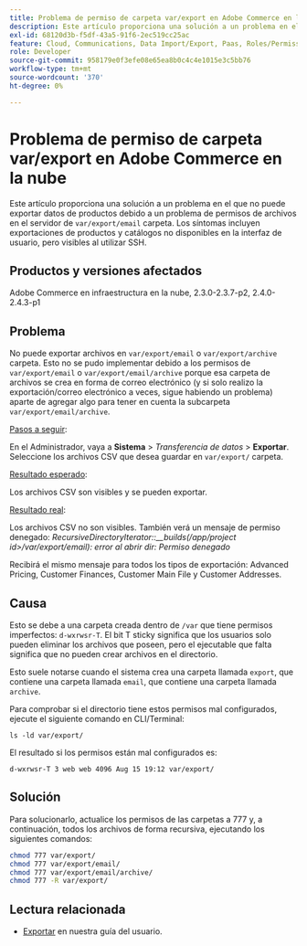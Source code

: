 ```yaml
---
title: Problema de permiso de carpeta var/export en Adobe Commerce en la nube
description: Este artículo proporciona una solución a un problema en el que no puede exportar datos de productos debido a un problema de permisos de archivo en el servidor en la carpeta var/export/email. Los síntomas incluyen exportaciones de productos y catálogos no disponibles en la interfaz de usuario, pero visibles al utilizar SSH.
exl-id: 68120d3b-f5df-43a5-91f6-2ec519cc25ac
feature: Cloud, Communications, Data Import/Export, Paas, Roles/Permissions
role: Developer
source-git-commit: 958179e0f3efe08e65ea8b0c4c4e1015e3c5bb76
workflow-type: tm+mt
source-wordcount: '370'
ht-degree: 0%

---
```


# Problema de permiso de carpeta var/export en Adobe Commerce en la nube

Este artículo proporciona una solución a un problema en el que no puede exportar datos de productos debido a un problema de permisos de archivos en el servidor de `var/export/email` carpeta. Los síntomas incluyen exportaciones de productos y catálogos no disponibles en la interfaz de usuario, pero visibles al utilizar SSH.

## Productos y versiones afectados

Adobe Commerce en infraestructura en la nube, 2.3.0-2.3.7-p2, 2.4.0-2.4.3-p1

## Problema

No puede exportar archivos en `var/export/email` o `var/export/archive` carpeta.
Esto no se pudo implementar debido a los permisos de `var/export/email` o `var/export/email/archive` porque esa carpeta de archivos se crea en forma de correo electrónico (y si solo realizo la exportación/correo electrónico a veces, sigue habiendo un problema) aparte de agregar algo para tener en cuenta la subcarpeta `var/export/email/archive`.

<u>Pasos a seguir</u>:

En el Administrador, vaya a **Sistema** > *Transferencia de datos* > **Exportar**.
Seleccione los archivos CSV que desea guardar en `var/export/` carpeta.

<u>Resultado esperado</u>:

Los archivos CSV son visibles y se pueden exportar.

<u>Resultado real</u>:

Los archivos CSV no son visibles. También verá un mensaje de permiso denegado: *RecursiveDirectoryIterator::__builds(/app/project id>/var/export/email): error al abrir dir: Permiso denegado*

Recibirá el mismo mensaje para todos los tipos de exportación: Advanced Pricing, Customer Finances, Customer Main File y Customer Addresses.

## Causa

Esto se debe a una carpeta creada dentro de `/var` que tiene permisos imperfectos: `d-wxrwsr-T`. El bit T sticky significa que los usuarios solo pueden eliminar los archivos que poseen, pero el ejecutable que falta significa que no pueden crear archivos en el directorio.

Esto suele notarse cuando el sistema crea una carpeta llamada `export`, que contiene una carpeta llamada `email`, que contiene una carpeta llamada `archive`.

Para comprobar si el directorio tiene estos permisos mal configurados, ejecute el siguiente comando en CLI/Terminal:

`ls -ld var/export/`

El resultado si los permisos están mal configurados es:

`d-wxrwsr-T 3 web web 4096 Aug 15 19:12 var/export/`


## Solución

Para solucionarlo, actualice los permisos de las carpetas a 777 y, a continuación, todos los archivos de forma recursiva, ejecutando los siguientes comandos:

```bash
chmod 777 var/export/
chmod 777 var/export/email/
chmod 777 var/export/email/archive/
chmod 777 -R var/export/
```

## Lectura relacionada

* [Exportar](https://docs.magento.com/user-guide/system/data-export.html) en nuestra guía del usuario.
